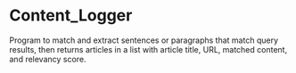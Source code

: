 # Content_Logger
Program to match and extract sentences or paragraphs that match query results, then returns articles in a list with article title, URL, matched content, and relevancy score.
